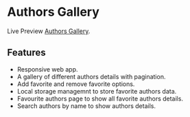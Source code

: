 # Authors Gallery

Live Preview [Authors Gallery](https://authors-gallery.netlify.app/).

## Features

-   Responsive web app.
-   A gallery of different authors details with pagination.
-   Add favorite and remove favorite options.
-   Local storage managemnt to store favorite authors data.
-   Favourite authors page to show all favorite authors details.
-   Search authors by name to show authors details.
